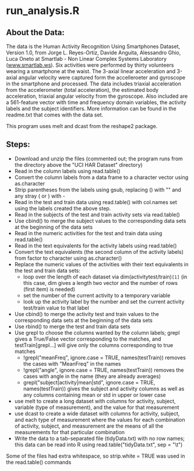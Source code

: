 run_analysis.R
==============

About the Data:
---------------

The data is the Human Activity Recognition Using Smartphones Dataset, Version 1.0, from Jorge L. Reyes-Ortiz, Davide Anguita, Alessandro Ghio, Luca Oneto at Smartlab - Non Linear Complex Systems Laboratory (www.smartlab.ws).  Six activities were performed by thirty volunteers wearing a smartphone at the waist.  The 3-axial linear acceleration and 3-axial angular velocity were captured form the accelleroeter and gyroscope in the smartphone and processed. The data includes triaxial acceleration from the accelerometer (total acceleration),  the estimated body acceleration, triaxial angular velocity from the gyroscope.  Also included are a 561-feature vector with time and frequency domain variables, the activity labels and the subject identifiers. More information can be found in the readme.txt that comes with the data set.

This program uses melt and dcast from the reshape2 package.

Steps:
------

* Download and unzip the files (commented out; the program runs from the directory above the "UCI HAR Dataset" directory)
* Read in the column labels using read.table()
* Convert the column labels from a data frame to a character vector using as.character
* Strip parentheses from the labels using gsub, replacing () with "" and any stray ( or ) with -
* Read in the test and train data using read.table() with col.names set using the labels created the above step.
* Read in the subjects of the test and train activity sets via read.table()
* Use cbind() to merge the subject values to the corresponding data sets at the beginning of the data sets
* Read in the numeric activities for the test and train data using read.table()
* Read in the text equivalents for the activity labels using read.table()
* Convert the text equivalents (the second column of the activity labels) from factor to character using as.character()
* Replace the numeric values of the activities with their text equivalents in the test and train data sets:
  * loop over the length of each dataset via dim(activitytest/train)`[1]` (in this case, dim gives a length two vector and the number of rows (first item) is needed)
  * set the number of the current activity to a temporary variable
  * look up the activity label by the number and set the current activity test/train value to that label
* Use cbind() to merge the activity test and train values to the corresponding data sets at the beginning of the data sets
* Use rbind() to merge the test and train data sets
* Use grepl to choose the columns wanted by the column labels; grepl gives a True/False vector corresponding to the matches, and testTrain[grepl...] will give only the columns corresponding to true matches
  * !grepl("meanFreq", ignore.case = TRUE, names(testTrain)) removes the cases with "MeanFreq" in the names
  * !grepl("angle", ignore.case = TRUE, names(testTrain)) removes the cases with angle in the name (they are already averages)
  * grepl("subject|activity|mean|std", ignore.case = TRUE, names(testTrain)) gives the subject and activity columns as well as any columns containing mean or std in upper or lower case
* use melt to create a long dataset with columns for activity, subject, variable (type of measurement), and the value for that measurement
* use dcast to create a wide dataset with columns for activity, subject, and each type of measurement where the values for each combination of activity, subject, and measurement are the means of all the measurements for that particular combination
* Write the data to a tab-separated file (tidyData.txt) with no row names; this data can be read into R using read.table("tidyData.txt", sep = "\t")

Some of the files had extra whitespace, so strip.white = TRUE was used in the read.table() commands